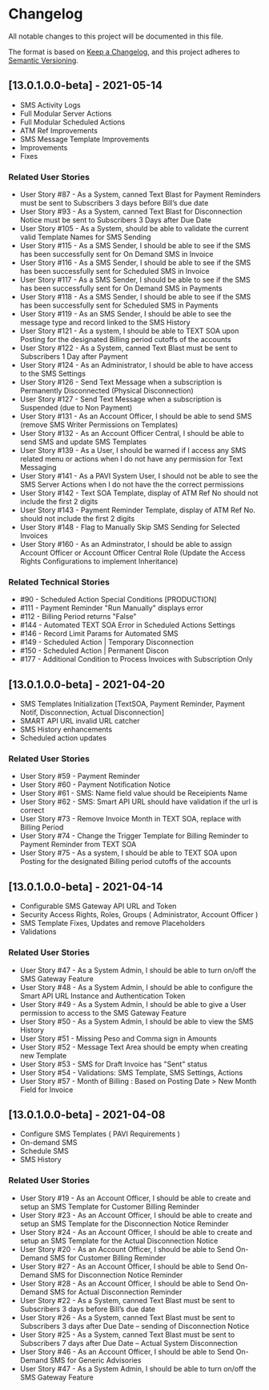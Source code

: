# Changelog
All notable changes to this project will be documented in this file.

The format is based on [Keep a Changelog](https://keepachangelog.com/en/1.0.0/),
and this project adheres to [Semantic Versioning](https://semver.org/spec/v2.0.0.html).

## [13.0.1.0.0-beta] - 2021-05-14
   - SMS Activity Logs
   - Full Modular Server Actions
   - Full Modular Scheduled Actions
   - ATM Ref Improvements
   - SMS Message Template Improvements
   - Improvements
   - Fixes

### Related User Stories
   - User Story #87 - As a System, canned Text Blast for Payment Reminders must be sent to Subscribers 3 days before Bill’s due date
   - User Story #93 - As a System, canned Text Blast for Disconnection Notice must be sent to Subscribers 3 Days after Due Date
   - User Story #105 - As a System, should be able to validate the current valid Template Names for SMS Sending
   - User Story #115 - As a SMS Sender, I should be able to see if the SMS has been successfully sent for On Demand SMS in Invoice
   - User Story #116 - As a SMS Sender, I should be able to see if the SMS has been successfully sent for Scheduled SMS in Invoice
   - User Story #117 - As a SMS Sender, I should be able to see if the SMS has been successfully sent for On Demand SMS in Payments
   - User Story #118 - As a SMS Sender, I should be able to see if the SMS has been successfully sent for Scheduled SMS in Payments
   - User Story #119 - As an SMS Sender, I should be able to see the message type and record linked to the SMS History
   - User Story #121 - As a system, I should be able to TEXT SOA upon Posting for the designated Billing period cutoffs of the accounts
   - User Story #122 - As a System, canned Text Blast must be sent to Subscribers 1 Day after Payment
   - User Story #124 - As an Administrator, I should be able to have access to the SMS Settings
   - User Story #126 - Send Text Message when a subscription is Permanently Disconnected (Physical Disconnection)
   - User Story #127 - Send Text Message when a subscription is Suspended (due to Non Payment)
   - User Story #131 - As an Account Officer, I should be able to send SMS (remove SMS Writer Permissions on Templates)
   - User Story #132 - As an Account Officer Central, I should be able to send SMS and update SMS Templates
   - User Story #139 - As a User, I should be warned if I access any SMS related menu or actions when I do not have any permission for Text Messaging
   - User Story #141 - As a PAVI System User, I should not be able to see the SMS Server Actions when I do not have the the correct permissions
   - User Story #142 - Text SOA Template, display of ATM Ref No should not include the first 2 digits
   - User Story #143 - Payment Reminder Template, display of ATM Ref No. should not include the first 2 digits
   - User Story #148 - Flag to Manually Skip SMS Sending for Selected Invoices
   - User Story #160 - As an Adminstrator, I should be able to assign Account Officer or Account Officer Central Role (Update the Access Rights Configurations to implement Inheritance)

### Related Technical Stories
   - #90 - Scheduled Action Special Conditions [PRODUCTION]
   - #111 - Payment Reminder "Run Manually" displays error
   - #112 - Billing Period returns "False"
   - #144 - Automated TEXT SOA Error in Scheduled Actions Settings
   - #146 - Record Limit Params for Automated SMS
   - #149 - Scheduled Action | Temporary Disconnection
   - #150 - Scheduled Action | Permanent Discon
   - #177 - Additional Condition to Process Invoices with Subscription Only

## [13.0.1.0.0-beta] - 2021-04-20
   - SMS Templates Initialization [TextSOA, Payment Reminder, Payment Notif, Disconnection, Actual Disconnection]
   - SMART API URL invalid URL catcher
   - SMS History enhancements
   - Scheduled action updates

### Related User Stories
   - User Story #59 - Payment Reminder
   - User Story #60 - Payment Notification Notice
   - User Story #61 - SMS: Name field value should be Receipients Name
   - User Story #62 - SMS: Smart API URL should have validation if the url is correct
   - User Story #73 - Remove Invoice Month in TEXT SOA, replace with Billing Period
   - User Story #74 - Change the Trigger Template for Billing Reminder to Payment Reminder from TEXT SOA
   - User Story #75 - As a system, I should be able to TEXT SOA upon Posting for the designated Billing period cutoffs of the accounts

## [13.0.1.0.0-beta] - 2021-04-14
   - Configurable SMS Gateway API URL and Token
   - Security Access Rights, Roles, Groups ( Administrator, Account Officer )
   - SMS Template Fixes, Updates and remove Placeholders
   - Validations

### Related User Stories
   - User Story #47 - As a System Admin, I should be able to turn on/off the SMS Gateway Feature
   - User Story #48 - As a System Admin, I should be able to configure the Smart API URL Instance and Authentication Token
   - User Story #49 - As a System Admin, I should be able to give a User permission to access to the SMS Gateway Feature
   - User Story #50 - As a System Admin, I should be able to view the SMS History
   - User Story #51 - Missing Peso and Comma sign in Amounts
   - User Story #52 - Message Text Area should be empty when creating new Template
   - User Story #53 - SMS for Draft Invoice has "Sent" status
   - User Story #54 - Validations: SMS Template, SMS Settings, Actions
   - User Story #57 - Month of Billing : Based on Posting Date > New Month Field for Invoice


## [13.0.1.0.0-beta] - 2021-04-08
   - Configure SMS Templates ( PAVI Requirements )
   - On-demand SMS
   - Schedule SMS
   - SMS History

### Related User Stories
   - User Story #19 - As an Account Officer, I should be able to create and setup an SMS Template for Customer Billing Reminder
   - User Story #23 - As an Account Officer, I should be able to create and setup an SMS Template for the Disconnection Notice Reminder
   - User Story #24 - As an Account Officer, I should be able to create and setup an SMS Template for the Actual Disconnection Notice
   - User Story #20 - As an Account Officer, I should be able to Send On-Demand SMS for Customer Billing Reminder
   - User Story #27 - As an Account Officer, I should be able to Send On-Demand SMS for Disconnection Notice Reminder
   - User Story #28 - As an Account Officer, I should be able to Send On-Demand SMS for Actual Disconnection Reminder
   - User Story #22 - As a System, canned Text Blast must be sent to Subscribers 3 days before Bill’s due date
   - User Story #26 - As a System, canned Text Blast must be sent to Subscribers 3 days after Due Date – sending of Disconnection Notice
   - User Story #25 - As a System, canned Text Blast must be sent to Subscribers 7 days after Due Date – Actual System Disconnection
   - User Story #46 - As an Account Officer, I should be able to Send On-Demand SMS for Generic Advisories
   - User Story #47 - As a System Admin, I should be able to turn on/off the SMS Gateway Feature
